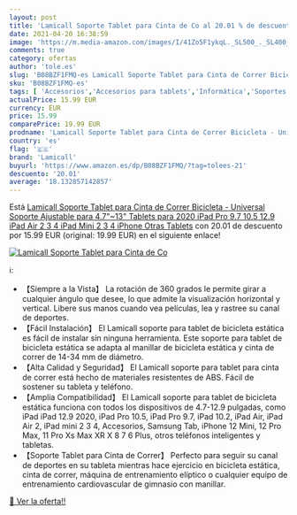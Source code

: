 ```yaml
---
layout: post
title: 'Lamicall Soporte Tablet para Cinta de Co al 20.01 % de descuento'
date: 2021-04-20 16:38:59
image: 'https://m.media-amazon.com/images/I/41Zo5F1ykqL._SL500_._SL400_.jpg'
comments: true
category: ofertas
author: 'tole.es'
slug: 'B08BZF1FMQ-es Lamicall Soporte Tablet para Cinta de Correr Bicicleta -...'
sku: 'B08BZF1FMQ-es'
tags: [ 'Accesorios','Accesorios para tablets','Informática','Soportes para tablets','ipad','iphone','lamicall', ]
actualPrice: 15.99 EUR
currency: EUR
price: 15.99
comparePrice: 19.99 EUR
prodname: 'Lamicall Soporte Tablet para Cinta de Correr Bicicleta - Universal Soporte Ajustable para 4.7"~13" Tablets para 2020 iPad Pro 9.7  10.5  12.9  iPad Air 2 3 4  iPad Mini 2 3 4  iPhone  Otras Tablets'
country: 'es'
flag: '🇪🇸'
brand: 'Lamicall'
buyurl: 'https://www.amazon.es/dp/B08BZF1FMQ/?tag=tolees-21'
descuento: '20.01'
average: '18.132857142857'
---
```


Está [Lamicall Soporte Tablet para Cinta de Correr Bicicleta - Universal Soporte Ajustable para 4.7"~13" Tablets para 2020 iPad Pro 9.7  10.5  12.9  iPad Air 2 3 4  iPad Mini 2 3 4  iPhone  Otras Tablets](https://www.amazon.es/dp/B08BZF1FMQ/?tag=tolees-21) con 20.01 de descuento por 15.99 EUR (original: 19.99 EUR) en el siguiente enlace!

[![Lamicall Soporte Tablet para Cinta de Co](https://m.media-amazon.com/images/I/41Zo5F1ykqL._SL500_._SL400_.jpg)](https://www.amazon.es/dp/B08BZF1FMQ/?tag=tolees-21)

ℹ️:

- 【Siempre a la Vista】 La rotación de 360 ​​grados le permite girar a cualquier ángulo que desee, lo que admite la visualización horizontal y vertical. Libere sus manos cuando vea películas, lea y rastree su canal de deportes.
- 【Fácil Instalación】 El Lamicall soporte para tablet de bicicleta estática es fácil de instalar sin ninguna herramienta. Este soporte para tablet de bicicleta estática se adapta al manillar de bicicleta estática y cinta de correr de 14-34 mm de diámetro.
- 【Alta Calidad y Seguridad】 El Lamicall soporte para tablet para cinta de correr está hecho de materiales resistentes de ABS. Fácil de sostener su tableta y teléfono.
- 【Amplia Compatibilidad】 El Lamicall soporte para tablet de bicicleta estática funciona con todos los dispositivos de 4.7-12.9 pulgadas, como iPad iPad 12.9 2020, iPad Pro 10.5, iPad Pro 9.7, iPad 10.2, iPad Air, iPad Air 2, iPad mini 2 3 4, Accesorios, Samsung Tab, iPhone 12 Mini, 12 Pro Max, 11 Pro Xs Max XR X 8 7 6 Plus, otros teléfonos inteligentes y tabletas.
- 【Soporte Tablet para Cinta de Correr】 Perfecto para seguir su canal de deportes en su tableta mientras hace ejercicio en bicicleta estática, cinta de correr, máquina de entrenamiento elíptico o cualquier equipo de entrenamiento cardiovascular de gimnasio con manillar.

[🛒 Ver la oferta!!](https://www.amazon.es/dp/B08BZF1FMQ/?tag=tolees-21)
